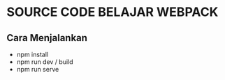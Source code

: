 # SOURCE CODE BELAJAR WEBPACK

## Cara Menjalankan
- npm install
- npm run dev / build
- npm run serve